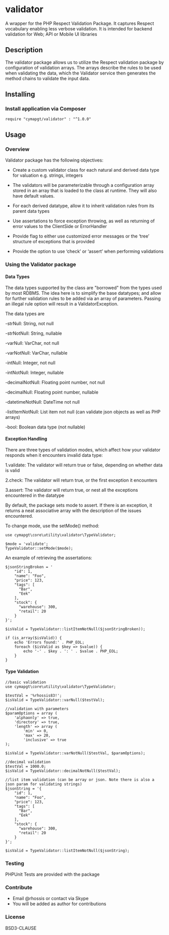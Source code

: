 # validator
A wrapper for the PHP Respect Validation Package. It captures Respect vocabulary
enabling less verbose validation. It is intended for backend validation for Web;
API or Mobile UI libraries

## Description

The validator package allows us to utilize the Respect validation package by
configuration of validation arrays. The arrays describe the rules to be used
when validating the data, which the Validator service then generates the method
chains to validate the input data.

## Installing

### Install application via Composer

    require "cymapgt/validator" : "^1.0.0"

## Usage

### Overview

Validator package has the following objectives:

- Create a custom validator class for each natural and derived data type for valuation e.g. strings, integers

- The validators will be parameterizable through a configuration array stored in an array that is loaded to the class at runtime. They will also have default values.

- For each derived datatype, allow it to inherit  validation rules from its parent data types

- Use assertations to force exception throwing, as well as returning of error values to the ClientSide or ErrorHandler

- Provide flag to either use customized error messages or the ‘tree’ structure of exceptions that is provided

- Provide the option to use ‘check’ or ‘assert’ when performing validations

### Using the Validator package
#### Data Types

The data types supported by the class are "borrowed" from the types used by most RDBMS.
The idea here is to simplify the base datatypes; and allow for further validation rules
to be added via an array of parameters. Passing an illegal rule option will result
in a ValidatorException.

The data types are

-strNull: String, not null

-strNotNull: String, nullable

-varNull: VarChar, not null

-varNotNull: VarChar, nullable

-intNull: Integer, not null

-intNotNull: Integer, nullable

-decimalNotNull: Floating point number, not null

-decimalNull: Floating point number, nullable

-datetimeNotNull: DateTime not null

-listItemNotNull: List item not null (can validate json objects as well as PHP arrays)

-bool: Boolean data type (not nullable)

#### Exception Handling
There are three types of validation modes, which affect how your validator responds
when it encounters invalid data type:

1.validate: The validator will return true or false, depending on whether data is valid

2.check: The validator will return true, or the first exception it encounters

3.assert: The validator will return true, or nest all the exceptions encountered in the datatype

By default, the package sets mode to assert. If there is an exception, it returns
a neat associative array with the description of the issues encountered.

To change mode, use the setMode() method:
    
    use cymapgt\core\utility\validator\TypeValidator;

    $mode = 'validate';
    TypeValidator::setMode($mode);

An example of retrieving the assertations:

    $jsonStringBroken = '
        "id": 1,
        "name": "Foo",
        "price": 123,
        "tags": [
          "Bar",
          "Eek"
        ],
        "stock": {
          "warehouse": 300,
          "retail": 20
        }
    }';
    
    $isValid = TypeValidator::listItemNotNull($jsonStringBroken));

    if (is_array($isValid)) {
        echo 'Errors found:' . PHP_EOL;
        foreach ($isValid as $key => $value)) {
            echo '-' . $key . ': ' . $value . PHP_EOL;
        }
    }

#### Type Validation

    //basic validation
    use cymapgt\core\utility\validator\TypeValidator;

    $testVal = '%rhossis83!';
    $isValid = TypeValidator::varNull($testVal);
    
    //validation with parameters
    $paramOptions = array (
        'alphaonly' => true,
        'directory' => true,
        'length' => array (
            'min' => 0, 
            'max' => 20,
            'inclusive' => true
    );

    $isValid = TypeValidator::varNotNull($testVal, $paramOptions);

    //decimal validation
    $testVal = 1000.0;
    $isValid = TypeValidator::decimalNotNull($testVal);

    //list item validation (can be array or json. Note there is also a json param for validating strings)
    $jsonString = '{
        "id": 1,
        "name": "Foo",
        "price": 123,
        "tags": [
          "Bar",
          "Eek"
        ],
        "stock": {
          "warehouse": 300,
          "retail": 20
        }
    }';

    $isValid = TypeValidator::listItemNotNull($jsonString);

### Testing

PHPUnit Tests are provided with the package

### Contribute

* Email @rhossis or contact via Skype
* You will be added as author for contributions

### License

BSD3-CLAUSE

